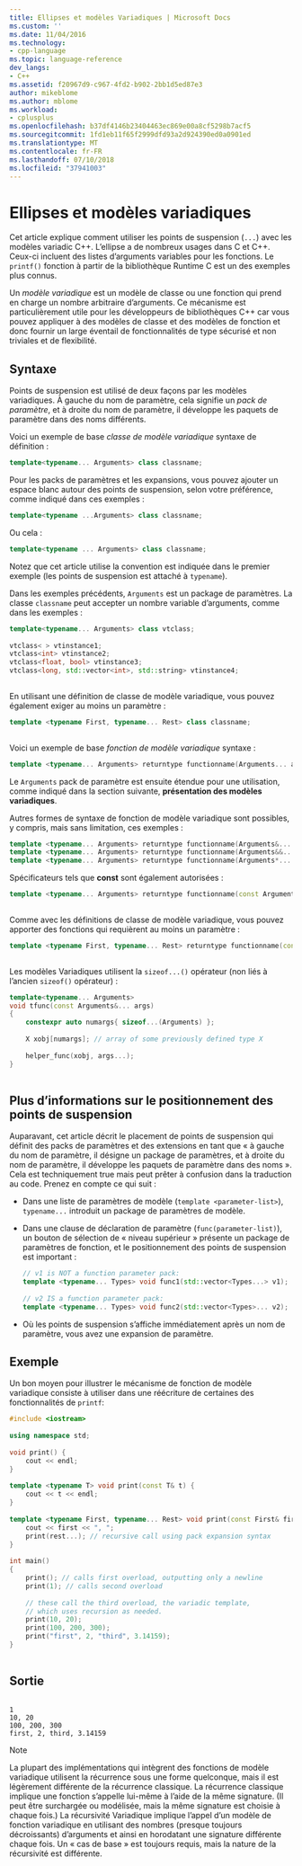 ```yaml
---
title: Ellipses et modèles Variadiques | Microsoft Docs
ms.custom: ''
ms.date: 11/04/2016
ms.technology:
- cpp-language
ms.topic: language-reference
dev_langs:
- C++
ms.assetid: f20967d9-c967-4fd2-b902-2bb1d5ed87e3
author: mikeblome
ms.author: mblome
ms.workload:
- cplusplus
ms.openlocfilehash: b37df4146b23404463ec869e00a8cf5298b7acf5
ms.sourcegitcommit: 1fd1eb11f65f2999dfd93a2d924390ed0a0901ed
ms.translationtype: MT
ms.contentlocale: fr-FR
ms.lasthandoff: 07/10/2018
ms.locfileid: "37941003"
---
```

# <a name="ellipses-and-variadic-templates"></a>Ellipses et modèles variadiques
Cet article explique comment utiliser les points de suspension (`...`) avec les modèles variadic C++. L’ellipse a de nombreux usages dans C et C++. Ceux-ci incluent des listes d’arguments variables pour les fonctions. Le `printf()` fonction à partir de la bibliothèque Runtime C est un des exemples plus connus.  
  
 Un *modèle variadique* est un modèle de classe ou une fonction qui prend en charge un nombre arbitraire d’arguments. Ce mécanisme est particulièrement utile pour les développeurs de bibliothèques C++ car vous pouvez appliquer à des modèles de classe et des modèles de fonction et donc fournir un large éventail de fonctionnalités de type sécurisé et non triviales et de flexibilité.  
  
## <a name="syntax"></a>Syntaxe  
 Points de suspension est utilisé de deux façons par les modèles variadiques. À gauche du nom de paramètre, cela signifie un *pack de paramètre*, et à droite du nom de paramètre, il développe les paquets de paramètre dans des noms différents.  
  
 Voici un exemple de base *classe de modèle variadique* syntaxe de définition :  
  
```cpp  
template<typename... Arguments> class classname;  
```  
  
 Pour les packs de paramètres et les expansions, vous pouvez ajouter un espace blanc autour des points de suspension, selon votre préférence, comme indiqué dans ces exemples :  
  
```cpp  
template<typename ...Arguments> class classname;  
```  
  
 Ou cela :  
  
```cpp  
template<typename ... Arguments> class classname;  
```  
  
 Notez que cet article utilise la convention est indiquée dans le premier exemple (les points de suspension est attaché à `typename`).  
  
 Dans les exemples précédents, `Arguments` est un package de paramètres. La classe `classname` peut accepter un nombre variable d’arguments, comme dans les exemples :  
  
```cpp  
template<typename... Arguments> class vtclass;  
  
vtclass< > vtinstance1;  
vtclass<int> vtinstance2;  
vtclass<float, bool> vtinstance3;  
vtclass<long, std::vector<int>, std::string> vtinstance4;  
  
```  
  
 En utilisant une définition de classe de modèle variadique, vous pouvez également exiger au moins un paramètre :  
  
```cpp  
template <typename First, typename... Rest> class classname;  
  
```  
  
 Voici un exemple de base *fonction de modèle variadique* syntaxe :  
  
```cpp  
template <typename... Arguments> returntype functionname(Arguments... args);  
```  
  
 Le `Arguments` pack de paramètre est ensuite étendue pour une utilisation, comme indiqué dans la section suivante, **présentation des modèles variadiques**.  
  
 Autres formes de syntaxe de fonction de modèle variadique sont possibles, y compris, mais sans limitation, ces exemples :  
  
```cpp  
template <typename... Arguments> returntype functionname(Arguments&... args);   
template <typename... Arguments> returntype functionname(Arguments&&... args);  
template <typename... Arguments> returntype functionname(Arguments*... args);  
```  
  
 Spécificateurs tels que **const** sont également autorisées :  
  
```cpp  
template <typename... Arguments> returntype functionname(const Arguments&... args);  
  
```  
  
 Comme avec les définitions de classe de modèle variadique, vous pouvez apporter des fonctions qui requièrent au moins un paramètre :  
  
```cpp  
template <typename First, typename... Rest> returntype functionname(const First& first, const Rest&... args);  
  
```  
  
 Les modèles Variadiques utilisent la `sizeof...()` opérateur (non liés à l’ancien `sizeof()` opérateur) :  
  
```cpp  
template<typename... Arguments>  
void tfunc(const Arguments&... args)  
{  
    constexpr auto numargs{ sizeof...(Arguments) };  
  
    X xobj[numargs]; // array of some previously defined type X  
  
    helper_func(xobj, args...);  
}  
  
```  
  
## <a name="more-about-ellipsis-placement"></a>Plus d’informations sur le positionnement des points de suspension  
 Auparavant, cet article décrit le placement de points de suspension qui définit des packs de paramètres et des extensions en tant que « à gauche du nom de paramètre, il désigne un package de paramètres, et à droite du nom de paramètre, il développe les paquets de paramètre dans des noms ». Cela est techniquement true mais peut prêter à confusion dans la traduction au code. Prenez en compte ce qui suit :  
  
-   Dans une liste de paramètres de modèle (`template <parameter-list>`), `typename...` introduit un package de paramètres de modèle.  
  
-   Dans une clause de déclaration de paramètre (`func(parameter-list)`), un bouton de sélection de « niveau supérieur » présente un package de paramètres de fonction, et le positionnement des points de suspension est important :  
  
    ```cpp  
    // v1 is NOT a function parameter pack:  
    template <typename... Types> void func1(std::vector<Types...> v1);   
  
    // v2 IS a function parameter pack:  
    template <typename... Types> void func2(std::vector<Types>... v2);   
    ```  
  
-   Où les points de suspension s’affiche immédiatement après un nom de paramètre, vous avez une expansion de paramètre.  
  
## <a name="example"></a>Exemple  
 Un bon moyen pour illustrer le mécanisme de fonction de modèle variadique consiste à utiliser dans une réécriture de certaines des fonctionnalités de `printf`:  
  
```cpp  
#include <iostream>  
  
using namespace std;  
  
void print() {  
    cout << endl;  
}  
  
template <typename T> void print(const T& t) {  
    cout << t << endl;  
}  
  
template <typename First, typename... Rest> void print(const First& first, const Rest&... rest) {  
    cout << first << ", ";  
    print(rest...); // recursive call using pack expansion syntax  
}  
  
int main()  
{  
    print(); // calls first overload, outputting only a newline  
    print(1); // calls second overload  
  
    // these call the third overload, the variadic template,   
    // which uses recursion as needed.  
    print(10, 20);  
    print(100, 200, 300);  
    print("first", 2, "third", 3.14159);  
}  
  
```  
  
## <a name="output"></a>Sortie  
  
```  
  
1  
10, 20  
100, 200, 300  
first, 2, third, 3.14159  
```  
  
> [!NOTE]
>  La plupart des implémentations qui intègrent des fonctions de modèle variadique utilisent la récurrence sous une forme quelconque, mais il est légèrement différente de la récurrence classique.  La récurrence classique implique une fonction s’appelle lui-même à l’aide de la même signature. (Il peut être surchargée ou modélisée, mais la même signature est choisie à chaque fois.) La récursivité Variadique implique l’appel d’un modèle de fonction variadique en utilisant des nombres (presque toujours décroissants) d’arguments et ainsi en horodatant une signature différente chaque fois. Un « cas de base » est toujours requis, mais la nature de la récursivité est différente.  
  
